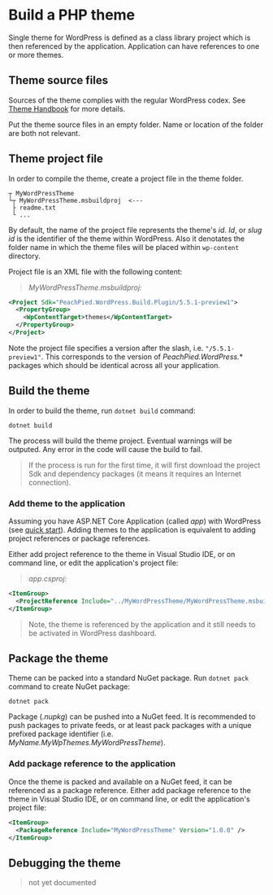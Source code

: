 # Build a PHP theme

Single theme for WordPress is defined as a class library project which is then referenced by the application. Application can have references to one or more themes.

## Theme source files

Sources of the theme complies with the regular WordPress codex. See [Theme Handbook](https://developer.wordpress.org/themes/) for more details.

Put the theme source files in an empty folder. Name or location of the folder are both not relevant.

## Theme project file

In order to compile the theme, create a project file in the theme folder.

```shell
┬ MyWordPressTheme
└┬ MyWordPressTheme.msbuildproj  <---
 ├ readme.txt
 └ ...
```

By default, the name of the project file represents the theme's *id*. *Id*, or *slug id* is the identifier of the theme within WordPress. Also it denotates the folder name in which the theme files will be placed within `wp-content` directory.

Project file is an XML file with the following content:

> *MyWordPressTheme.msbuildproj:*
```xml
<Project Sdk="PeachPied.WordPress.Build.Plugin/5.5.1-preview1">
  <PropertyGroup>
    <WpContentTarget>themes</WpContentTarget>
  </PropertyGroup>
</Project>
```

Note the project file specifies a version after the slash, i.e. `"/5.5.1-preview1"`. This corresponds to the version of *PeachPied.WordPress.** packages which should be identical across all your application.

## Build the theme

In order to build the theme, run `dotnet build` command:

```shell
dotnet build
```

The process will build the theme project. Eventual warnings will be outputed. Any error in the code will cause the build to fail.

> If the process is run for the first time, it will first download the project Sdk and dependency packages (it means it requires an Internet connection).

### Add theme to the application

Assuming you have ASP.NET Core Application (called *app*) with WordPress (see [quick start](../overview/#quick-start)). Adding themes to the application is equivalent to adding project references or package references.

Either add project reference to the theme in Visual Studio IDE, or on command line, or edit the application's project file:

> *app.csproj:*
```xml
<ItemGroup>
  <ProjectReference Include="../MyWordPressTheme/MyWordPressTheme.msbuildproj" />
</ItemGroup>
```

> Note, the theme is referenced by the application and it still needs to be activated in WordPress dashboard.

## Package the theme

Theme can be packed into a standard NuGet package. Run `dotnet pack` command to create NuGet package:

```shell
dotnet pack
```

Package (*.nupkg*) can be pushed into a NuGet feed. It is recommended to push packages to private feeds, or at least pack packages with a unique prefixed package identifier (i.e. *MyName.MyWpThemes.MyWordPressTheme*).

### Add package reference to the application

Once the theme is packed and available on a NuGet feed, it can be referenced as a package reference. Either add package reference to the theme in Visual Studio IDE, or on command line, or edit the application's project file:

```xml
<ItemGroup>
  <PackageReference Include="MyWordPressTheme" Version="1.0.0" />
</ItemGroup>
```

## Debugging the theme

> not yet documented